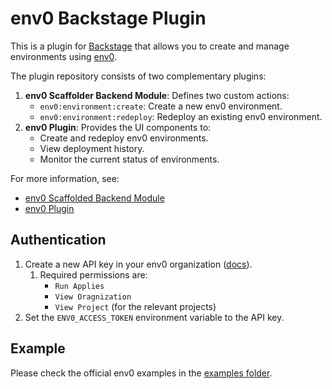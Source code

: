 # env0 Backstage Plugin

This is a plugin for [Backstage](https://backstage.io) that allows you to create and manage environments using [env0](https://env0.com).

The plugin repository consists of two complementary plugins:
1. **env0 Scaffolder Backend Module**: Defines two custom actions:
   - `env0:environment:create`: Create a new env0 environment.
   - `env0:environment:redeploy`: Redeploy an existing env0 environment.
2. **env0 Plugin**: Provides the UI components to:
   - Create and redeploy env0 environments.
   - View deployment history.
   - Monitor the current status of environments.

For more information, see:
- [env0 Scaffolded Backend Module](https://github.com/env0/env0-backstage-plugin/tree/main/plugins/scaffolder-backend-module-env0)
- [env0 Plugin](https://github.com/env0/env0-backstage-plugin/tree/main/plugins/backstage-plugin-env0)

## Authentication

1. Create a new API key in your env0 organization ([docs](https://docs.env0.com/docs/api-keys)).
   1. Required permissions are:
      - `Run Applies`
      - `View Oragnization`
      - `View Project` (for the relevant projects)
2. Set the `ENV0_ACCESS_TOKEN` environment variable to the API key.

## Example

Please check the official env0 examples in the [examples folder](https://github.com/env0/env0-backstage-plugin/tree/main/examples).
